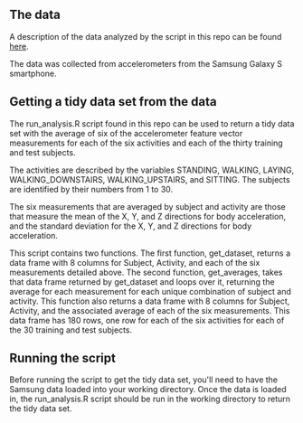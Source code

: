 ## The data
A description of the data analyzed by the script in this repo can be found [here](http://archive.ics.uci.edu/ml/datasets/Human+Activity+Recognition+Using+Smartphones ).

The data was collected from accelerometers from the Samsung Galaxy S smartphone.


## Getting a tidy data set from the data
The run_analysis.R script found in this repo can be used to return a tidy data set with the average of six of the accelerometer feature vector measurements for each of the six activities and each of the thirty training and test subjects.

The activities are described by the variables STANDING, WALKING, LAYING, WALKING_DOWNSTAIRS, WALKING_UPSTAIRS, and SITTING. The subjects are identified by their numbers from 1 to 30.

The six measurements that are averaged by subject and activity are those that measure the mean of the X, Y, and Z directions for body acceleration, and the standard deviation for the X, Y, and Z directions for body acceleration.

This script contains two functions. The first function, get_dataset, returns a data frame with 8 columns for Subject, Activity, and each of the six measurements detailed above. The second function, get_averages, takes that data frame returned by get_dataset and loops over it, returning the average for each measurement for each unique combination of subject and activity. This function also returns a data frame with 8 columns for Subject, Activity, and the associated average of each of the six measurements. This data frame has 180 rows, one row for each of the six activities for each of the 30 training and test subjects.


## Running the script
Before running the script to get the tidy data set, you'll need to have the Samsung data loaded into your working directory. Once the data is loaded in, the run_analysis.R script should be run in the working directory to return the tidy data set.
